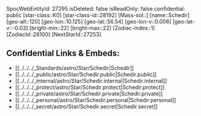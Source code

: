 ﻿---
location: [56.54,-10.125,120]
type: Star
tags:
- astro/Star

---
SpocWebEntityId: 27295
isDeleted: false
isReadOnly: false
confidential: public
[star-class::K0]
[star-class-id::28192]
[Mass-sol::]
[name::Schedir]
[geo-alt::120]
[geo-lon::10.125]
[geo-lat::56.54]
[geo-lon-v::0.006]
[geo-lat-v::-0.03]
[bright-min::22]
[bright-max::22]
[Zodiac-index::1]
[ZodiacId::28100]
[NextStarId::27253]



## Confidential Links & Embeds: 
- [[../../../_Standards/astro/Star/Schedir|Schedir]] 
- [[../../../_public/astro/Star/Schedir.public|Schedir.public]] 
- [[../../../_internal/astro/Star/Schedir.internal|Schedir.internal]] 
- [[../../../_protect/astro/Star/Schedir.protect|Schedir.protect]] 
- [[../../../_private/astro/Star/Schedir.private|Schedir.private]] 
- [[../../../_personal/astro/Star/Schedir.personal|Schedir.personal]] 
- [[../../../_secret/astro/Star/Schedir.secret|Schedir.secret]] 
